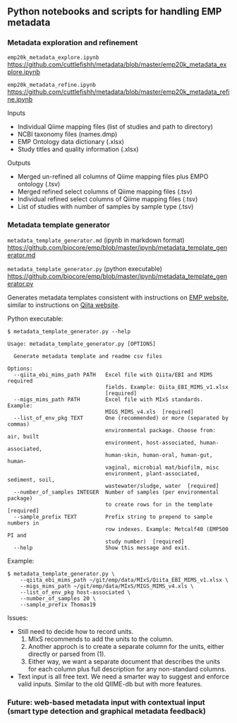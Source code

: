 ## Python notebooks and scripts for handling EMP metadata

### Metadata exploration and refinement

`emp20k_metadata_explore.ipynb`
<https://github.com/cuttlefishh/metadata/blob/master/emp20k_metadata_explore.ipynb>

`emp20k_metadata_refine.ipynb`
<https://github.com/cuttlefishh/metadata/blob/master/emp20k_metadata_refine.ipynb>

Inputs

* Individual Qiime mapping files (list of studies and path to directory)
* NCBI taxonomy files (names.dmp)
* EMP Ontology data dictionary (.xlsx)
* Study titles and quality information (.xlsx)

Outputs

* Merged un-refined all columns of Qiime mapping files plus EMPO ontology (.tsv)
* Merged refined select columns of Qiime mapping files (.tsv)
* Individual refined select columns of Qiime mapping files (.tsv)
* List of studies with number of samples by sample type (.tsv)

### Metadata template generator

`metadata_template_generator.md` (ipynb in markdown format)
<https://github.com/biocore/emp/blob/master/ipynb/metadata_template_generator.md>

`metadata_template_generator.py` (python executable)
<https://github.com/biocore/emp/blob/master/ipynb/metadata_template_generator.py>

Generates metadata templates consistent with instructions on [EMP website](http://www.earthmicrobiome.org/emp500/emp-metadata-guide-new/), similar to instructions on [Qiita website](https://qiita.ucsd.edu/static/doc/html/tutorials/prepare-information-files.html#sample-information-file).

Python executable:

	$ metadata_template_generator.py --help
	
	Usage: metadata_template_generator.py [OPTIONS]
	
	  Generate metadata template and readme csv files
	
	Options:
	  --qiita_ebi_mims_path PATH   Excel file with Qiita/EBI and MIMS required
	                               fields. Example: Qiita_EBI_MIMS_v1.xlsx
	                               [required]
	  --migs_mims_path PATH        Excel file with MIxS standards. Example:
	                               MIGS_MIMS_v4.xls  [required]
	  --list_of_env_pkg TEXT       One (recommended) or more (separated by commas)
	                               environmental package. Choose from: air, built
	                               environment, host-associated, human-associated,
	                               human-skin, human-oral, human-gut, human-
	                               vaginal, microbial mat/biofilm, misc
	                               environment, plant-associated, sediment, soil,
	                               wastewater/sludge, water  [required]
	  --number_of_samples INTEGER  Number of samples (per environmental package)
	                               to create rows for in the template  [required]
	  --sample_prefix TEXT         Prefix string to prepend to sample numbers in
	                               row indexes. Example: Metcalf40 (EMP500 PI and
	                               study number)  [required]
	  --help                       Show this message and exit.

Example:

	$ metadata_template_generator.py \
		--qiita_ebi_mims_path ~/git/emp/data/MIxS/Qiita_EBI_MIMS_v1.xlsx \
		--migs_mims_path ~/git/emp/data/MIxS/MIGS_MIMS_v4.xls \
		--list_of_env_pkg host-associated \
		--number_of_samples 20 \
		--sample_prefix Thomas19

Issues:

* Still need to decide how to record units.
	1. MIxS recommends to add the units to the column. 
	2. Another approch is to create a separate column for the units, either directly or parsed from (1).
	3. Either way, we want a separate document that describes the units for each column plus full description for any non-standard columns.
* Text input is all free text. We need a smarter way to suggest and enforce valid inputs. Similar to the old QIIME-db but with more features.

### Future: web-based metadata input with contextual input (smart type detection and graphical metadata feedback)


